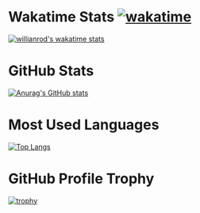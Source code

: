 # Wakatime Stats [![wakatime](https://wakatime.com/badge/user/07092ac2-0b56-41eb-8c4a-f9a161f2cfac.svg)](https://wakatime.com/@07092ac2-0b56-41eb-8c4a-f9a161f2cfac)
[![willianrod's wakatime stats](https://github-readme-stats.vercel.app/api?username=Matiss2702&theme=github_dark)](https://github.com/anuraghazra/github-readme-stats)
# GitHub Stats
[![Anurag's GitHub stats](https://github-readme-stats.vercel.app/api?username=Matiss2702&count_private=true&show_icons=true&theme=github_dark)](https://github.com/anuraghazra/github-readme-stats)
# Most Used Languages
[![Top Langs](https://github-readme-stats.vercel.app/api/top-langs/?username=Matiss2702&layout=compact&theme=github_dark)](https://github.com/anuraghazra/github-readme-stats)
# GitHub Profile Trophy
[![trophy](https://github-profile-trophy.vercel.app/?username=Matiss2702&row=2&column=4&theme=discord)](https://github.com/ryo-ma/github-profile-trophy)
